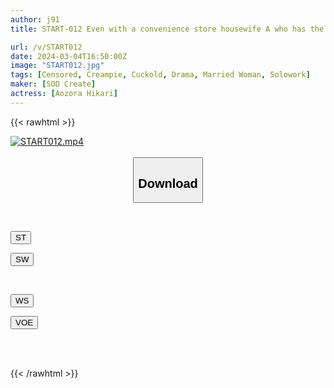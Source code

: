 ```yaml
---
author: j91
title: START-012 Even with a convenience store housewife A who has the best physical chemistry, I ejaculate at least 3 times even in a short secret meeting with a 2 hour break Hikari Aozora

url: /v/START012
date: 2024-03-04T16:50:00Z
image: "START012.jpg"
tags: [Censored, Creampie, Cuckold, Drama, Married Woman, Solowork]
maker: [SOD Create]
actress: [Aozora Hikari]
---
```



{{< rawhtml >}}

<div class="video" data-videoid="PDBbvYRZoAsLy1">
    <a href="javascript:;">
        <img src="/v/START012/START012.jpg" width="WIDTH" height="HEIGHT" alt="START012.mp4" loading="lazy">
    </a>
</div>

<script type="text/javascript" src="https://j91.asia/asset/on-demand-st.js"></script>

<br>
  <link rel="stylesheet" href="https://j91.asia/asset/bs5.css">
  
  <center>
  <button class="btn btn-primary" type="button" data-bs-toggle="collapse" data-bs-target=".multi-collapse" aria-expanded="false" aria-controls="multiCollapseExample1 multiCollapseExample2"><h2>Download</h2></button></center>
</p>
<div class="row">
  <div class="col">
    <div class="collapse multi-collapse" id="multiCollapseExample1">
      <div class="card card-body">
	      	      <br>
<div class="buttons">  
<p><a href="https://streamtape.to/v/PDBbvYRZoAsLy1" target="_blank"><button class="btn-hover color-3"><i class="fa fa-download"></i> ST</button></a></p>
<p><a href="https://cdnwish.com/uqjuu25k9k4p" target="_blank"><button class="btn-hover color-2"><i class="fa fa-download"></i> SW</button></a></p></div>
    </div>
  </div>
</div>
  <div class="col">
    <div class="collapse multi-collapse" id="multiCollapseExample2">
      <div class="card card-body">
	      <br>
<div class="buttons">
<p><a href="https://wolfstream.tv/6t59qkkpw2u4"><button class="btn-hover color-9"><i class="fa fa-download"></i> WS</button></a></p>
<p><a href="https://voe.sx/h1ed9pydy8pj"><button class="btn-hover color-8"><i class="fa fa-download"></i> VOE</button></a></p></div>
<br><br>
      </div>
    </div>
  </div>
</div>

{{< /rawhtml >}}